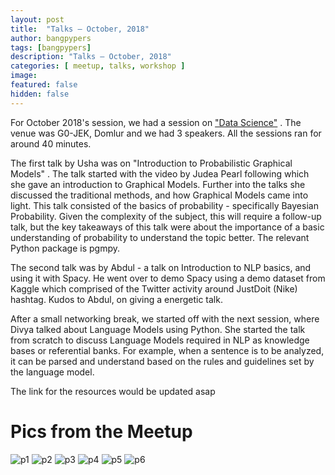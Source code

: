 ```yaml
---
layout: post
title:  "Talks – October, 2018"
author: bangpypers
tags: [bangpypers]
description: "Talks – October, 2018"
categories: [ meetup, talks, workshop ]
image:
featured: false
hidden: false
---
```


For October 2018's session, we had a session on ["Data Science"](https://www.meetup.com/BangPypers/events/flmkdqyxnbbc/) . The venue was G0-JEK, Domlur and we had 3 speakers. All the sessions ran for around 40 minutes.

The first talk by Usha was on "Introduction to Probabilistic Graphical Models" . The talk started with the video by Judea Pearl following which
she gave an introduction to Graphical Models. Further into the talks she
discussed the traditional methods, and how Graphical Models came into light.
This talk consisted of the basics of probability - specifically Bayesian
Probability. Given the complexity of the subject, this will require a follow-up
talk, but the key takeaways of this talk were about the importance of a basic
understanding of probability to understand the topic better. The relevant
Python package is pgmpy.

The second talk was by Abdul - a talk on
Introduction to NLP basics, and using it with Spacy. He went over to demo Spacy
using a demo dataset from Kaggle which comprised of the Twitter activity around
JustDoit (Nike) hashtag. Kudos to Abdul, on giving a energetic talk.

After a small networking break, we started off with the next session, where
Divya talked about Language Models using Python. She started the talk from
scratch to discuss Language Models required in NLP as knowledge bases or
referential banks. For example, when a sentence is to be analyzed, it can be
parsed and understand based on the rules and guidelines set by the language
model.

The link for the resources would be updated asap

# Pics from the Meetup

![p1](https://secure.meetupstatic.com/photos/event/c/7/3/0/highres_475790992.jpeg)
![p2](https://secure.meetupstatic.com/photos/event/c/7/3/2/highres_475790994.jpeg)
![p3](https://secure.meetupstatic.com/photos/event/c/7/3/4/highres_475790996.jpeg)
![p4](https://secure.meetupstatic.com/photos/event/c/7/3/8/highres_475791000.jpeg)
![p5](https://secure.meetupstatic.com/photos/event/c/7/3/6/highres_475790998.jpeg)
![p6](https://secure.meetupstatic.com/photos/event/e/9/8/7/highres_475799783.jpeg)
